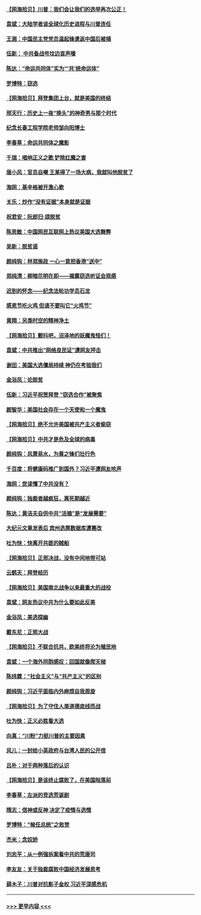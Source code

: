 #### [【网海拾贝】川普：我们会让我们的选举再次公正！](../pages/nsc993/n12594930.md?t=12041302) 
#### [袁斌：大陆学者谈全球化历史进程与川普连任](../pages/nsc993/n12594690.md?t=12041302) 
#### [王涵：中国民主党党员温起锋遣返中国后被捕](../pages/nsc993/n12594540.md?t=12041302) 
#### [伍新： 中共备战号坟边哀声嚎](../pages/nsc993/n12593086.md?t=12041302) 
#### [陈达：“命运共同体”实为“‘共’统命运体”](../pages/nsc993/n12590865.md?t=12041302) 
#### [罗博特：窃选](../pages/nsc993/n12590619.md?t=12041302) 
#### [【网海拾贝】拜登集团上台，就是美国的终结](../pages/nsc993/n12589725.md?t=12041302) 
#### [邢天行：历史上一夜“换头”的神奇男与那个时代](../pages/nsc993/n12589424.md?t=12041302) 
#### [纪念长春工程学院老师邹向阳博士](../pages/nsc993/n12585390.md?t=12041302) 
#### [李春草：命运共同体之魔影](../pages/nsc993/n12585026.md?t=12041302) 
#### [千瑞：唱响正义之歌 铲除红魔之害](../pages/nsc993/n12585002.md?t=12041302) 
#### [唐小风：官员自嘲 王某得了一场大病，我就叫他脱贫了](../pages/nsc993/n12584981.md?t=12041302) 
#### [海网：基辛格被开激心歌](../pages/nsc993/n12584946.md?t=12041302) 
#### [关乐：炒作“没有证据”本身就是证据](../pages/nsc993/n12583146.md?t=12041302) 
#### [祝君安：阮郎归‧颂脱贫](../pages/nsc993/n12583119.md?t=12041302) 
#### [陈思敏：中国网民互联网上热议美国大选舞弊](../pages/nsc993/n12582845.md?t=12041302) 
#### [吴新：脱贫谣](../pages/nsc993/n12580839.md?t=12041302) 
#### [颜纯钩：林郑施政 一心一意把香港“送中”](../pages/nsc993/n12580805.md?t=12041302) 
#### [郑纯清：柳暗花明在即——揭露窃选听证会观感](../pages/nsc993/n12580795.md?t=12041302) 
#### [迟到的怀念——纪念法轮功学员石龙](../pages/nsc993/n12580245.md?t=12041302) 
#### [感恩节吃火鸡  但请不要叫它“火鸡节”](../pages/nsc993/n12580252.md?t=12041302) 
#### [黄翔：另类时空的精神净土](../pages/nsc993/n12578638.md?t=12041302) 
#### [【网海拾贝】颤抖吧，沼泽地的妖魔鬼怪们！](../pages/nsc993/n12578552.md?t=12041302) 
#### [袁斌：中共推出“网络良民证”遭网友抨击](../pages/nsc993/n12578511.md?t=12041302) 
#### [谢田：美国大选僵局持续 神仍在考验我们](../pages/nsc993/n12577432.md?t=12041302) 
#### [金浴凤：论脱贫](../pages/nsc993/n12576386.md?t=12041302) 
#### [伍新：习近平祝贺拜登 “窃选合作”被聚焦](../pages/nsc993/n12576358.md?t=12041302) 
#### [颜智华：美国社会存在一个天使和一个魔鬼](../pages/nsc993/n12574299.md?t=12041302) 
#### [【网海拾贝】绝不允许美国被共产主义者偷窃](../pages/nsc993/n12573396.md?t=12041302) 
#### [【网海拾贝】中共才是危及全球的病毒](../pages/nsc993/n12571204.md?t=12041302) 
#### [颜纯钩：风萧易水，为黄之锋们壮行色](../pages/nsc993/n12571487.md?t=12041302) 
#### [千百度：将健康码推广到国外？习近平遭网友呛声](../pages/nsc993/n12570808.md?t=12041302) 
#### [海网：您读懂了中共没有？](../pages/nsc993/n12570487.md?t=12041302) 
#### [颜纯钩：独裁者越疯狂，离死期越近](../pages/nsc993/n12569055.md?t=12041302) 
#### [陈达：黄洁夫自供中共“活摘”是“发展需要”](../pages/nsc993/n12568541.md?t=12041302) 
#### [大纪元文章发表后 宾州选票数据库遭篡改](../pages/nsc993/n12568105.md?t=12041302) 
#### [吐为快：快离开共匪的贼船](../pages/nsc993/n12568462.md?t=12041302) 
#### [【网海拾贝】正邪决战，没有中间地带可站](../pages/nsc993/n12568439.md?t=12041302) 
#### [云鹤天：拜登经历](../pages/nsc993/n12567294.md?t=12041302) 
#### [【网海拾贝】美国南北战争以来最重大的战役](../pages/nsc993/n12567247.md?t=12041302) 
#### [袁斌：网友热议中共为什么要如此反美](../pages/nsc993/n12567162.md?t=12041302) 
#### [金浴凤：美选探幽](../pages/nsc993/n12567147.md?t=12041302) 
#### [戴东尼：正邪大战](../pages/nsc993/n12567033.md?t=12041302) 
#### [【网海拾贝】不联合抗共，欧美终将沦为殖民地](../pages/nsc993/n12565068.md?t=12041302) 
#### [袁斌：一个海外同胞感叹：回国就像爬天梯](../pages/nsc993/n12564986.md?t=12041302) 
#### [陈纬霆：“社会主义”与“共产主义”的区别](../pages/nsc993/n12562417.md?t=12041302) 
#### [颜纯钩：习近平面临内外麻烦自我周旋](../pages/nsc993/n12563356.md?t=12041302) 
#### [【网海拾贝】为了守住人类道德底线而战](../pages/nsc993/n12562542.md?t=12041302) 
#### [吐为快：正义必胜看大选](../pages/nsc993/n12561967.md?t=12041302) 
#### [向真：“川粉”力挺川普的主要因素](../pages/nsc993/n12560774.md?t=12041302) 
#### [风儿：一封给小英政府与台湾人民的公开信](../pages/nsc993/n12560581.md?t=12041302) 
#### [吕朴：对于两种落后的认识](../pages/nsc993/n12560492.md?t=12041302) 
#### [【网海拾贝】是该终止腐败了，在美国陷落前](../pages/nsc993/n12559936.md?t=12041302) 
#### [李春草：左派的竞选荒诞剧](../pages/nsc993/n12558380.md?t=12041302) 
#### [隋志：信神或反神 决定了疫情与选情](../pages/nsc993/n12558255.md?t=12041302) 
#### [罗博特：“候任总统”之败登](../pages/nsc993/n12558189.md?t=12041302) 
#### [杰米：念奴娇](../pages/nsc993/n12558174.md?t=12041302) 
#### [刘忠平：从一例强拆案看中共的荒唐司](../pages/nsc993/n12558036.md?t=12041302) 
#### [李友友：关于独裁腐败中国经济发展思考](../pages/nsc993/n12558004.md?t=12041302) 
#### [薛木子：川普对抗影子金权 习近平深感危机](../pages/nsc993/n12557342.md?t=12041302) 

----
#### [ >>> 更早内容 <<< ](../indexes/nsc993-earlier.md)
